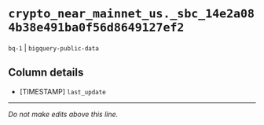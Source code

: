 # `crypto_near_mainnet_us._sbc_14e2a084b38e491ba0f56d8649127ef2`
`bq-1` | `bigquery-public-data`

## Column details
* [TIMESTAMP] `last_update`

-------------------------------------------------------------------------------
*Do not make edits above this line.*
